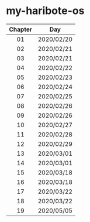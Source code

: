 # my-haribote-os

| Chapter   | Day        |
|:---------:|:----------:|
| 01        | 2020/02/20 |
| 02        | 2020/02/21 |
| 03        | 2020/02/21 |
| 04        | 2020/02/22 |
| 05        | 2020/02/23 |
| 06        | 2020/02/24 |
| 07        | 2020/02/25 |
| 08        | 2020/02/26 |
| 09        | 2020/02/26 |
| 10        | 2020/02/27 |
| 11        | 2020/02/28 |
| 12        | 2020/02/29 |
| 13        | 2020/03/01 |
| 14        | 2020/03/01 |
| 15        | 2020/03/18 |
| 16        | 2020/03/18 |
| 17        | 2020/03/22 |
| 18        | 2020/03/22 |
| 19        | 2020/05/05 |

